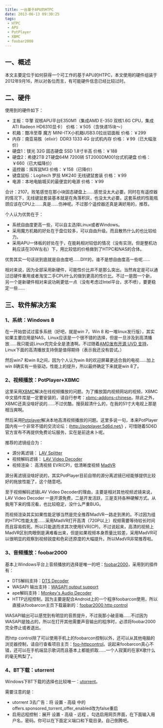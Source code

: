 ```yaml
---
title: 一台基于APU的HTPC
date: 2013-06-13 09:30:25
tags:
 - HTPC
 - APU
 - PotPlayer
 - XBMC
 - foobar2000
---
```

## 一、概述

本文主要定位于如何获得一个可工作的基于APU的HTPC，本文使用的硬件组装于2012年9月16，所以对各位而言，有可能硬件信息已经比较过时。

## 二、硬件

使用到的硬件如下：

*  主板：华擎 双核APU平台E350M1（集成AMD E-350 双核1.6G CPU，集成ATI Radeon HD6310显卡） 价格：￥505（含快递15块～）
*  机箱：酷冷至尊 魔方 MINI-ITX小机箱USB3.0拉丝铝面板 价格：￥299
*  内存：南亚易胜（elixir）DDR3 1333 4G 台式机内存 价格：￥99（已大幅涨价）
*  硬盘1：镁光 32G 固态硬盘 SSD 1.8寸半高 价格：￥188
*  硬盘2：希捷2TB 2T硬盘64M 7200转 ST2000DM001台式机硬盘 价格：￥660（已大幅降价）
*  遥控器：挥挥鼠M3 价格：￥158（已降价）
*  键盘鼠标：Logitech 罗技 MK240 无线键鼠套装 价格：￥99
*  电源：本地电脑城买的最便宜的电源 价格：￥99

合计：2107。败笔感觉在那小块固态硬盘上……感觉没太大必要。同时在有遥控器的情况下，无线键鼠套装基本就是在角落积灰，也没太大必要。这套系统的性能瓶颈应该在CPU上……真是……伤神呢。不过那个遥控器还真是满好用的，推荐。

个人认为优势在于：

* 系统自由度更高一些，可以自主选择Linux或者Windows。
* 采用魔方机箱的好处在于盘位较多，可以自由升级。而且散热什么的也比较给力。
* 采用APU一体板的好处在于，在能耗相对较低的情况（没有实测，但是整机功耗应该在30W左右）下，用比较低的价格做到了HTPC和NAS的合体。

优势其实一句话说到底就是自由度吧……DIY的，谁不是想自由度高一些呢……

相对来说，因为全部采用新硬件，可能性价比并不是那么突出。当然肯定是可以通过旧硬件重用或者淘宝二手CPU什么的做到更高的性价比。不过一是图一个新，另一个是新硬件相对来说功耗更低一点（没有考虑过Intel平台，求不喷），要更稳定一些……

## 三、软件解决方案

### 1、系统：Windows 8

在一开始尝试过蛮多系统（好吧，就是win 7，Win 8 和一堆linux发行版），其实如果主要应用是NAS，Linux应该是一个很不错的选择，但是一旦涉及到高清播放……我只能说Linux完完全全是渣渣啊。不过随着[AMD发布开源 UVD 支持](http://linuxtoy.org/archives/amd-releases-open-source-uvd-support.html)，Linux下面的高清播放支持倒是值得期待（表示我还没有尝试。）

然后win7 和win 8之间，因为个人认为win 8的欢迎屏幕更适合我的电视……加上win 8确实有一些驱动，性能上的提升，所以最终确定下来就是win 8了。

### 2、视频播放：PotPlayer+XBMC

这里采用[XBMC](http://xbmc.org/download/)解决在线视频播放的问题。为了播放国内视频网站的视频，XBMC中文插件库是一定要安装的，请自行参考：[xbmc-addons-chinese](https://code.google.com/p/xbmc-addons-chinese/)。除此之外，XBMC还真没啥好说的……不过优酷，搜获超清什么的，在我的51寸大电视上那是相当爽啊。

然后采用[Potplayer](http://pan.baidu.com/share/link?shareid=536881&uk=2636462713)解决本地高清视频播放的问题。这里多说一句，本来PotPlayer国内有一个非常不错的交流论坛：(http://potplayer.5d6d.net/) ，可惜随着5D6D官方宣布不再提供免费论坛服务，实在是前途未卜呢。

推荐的滤镜组合为：

* 源分离滤镜： [LAV Splitter](https://code.google.com/p/lavfilters/)
* 视频解码滤镜： [LAV Video Decoder](https://code.google.com/p/lavfilters/)
* 视频渲染： 高清视频 EVR(CP)，低清晰度视频 [MadVR](http://forum.doom9.org/showthread.php?t=146228)

源分离滤镜没啥好说的，其实PotPlayer目前自带的源分离滤镜已经能够提供比较好的拖放性能了，这个随意吧。

至于视频解码滤镜LAV Video Decoder的理由，主要是相对其他视频滤镜来说，LAV Video Decoder 一是开源免费，二是开发活跃，三是支持各种硬解方式。从我用下来的情况看，也比较稳定，没什么严重BUG。

而视频渲染其实如果性能足够当然是完全推荐MadVR一路走到黑的。不过因为组的HTPC性能太差……采用MadVR打开高清（720P以上）视频需要等待较长时间而且容易假死。所以只能退而求其次使用EVR(CP)。不过说起来，高清的视频上MadVR区别肉眼倒是满难看出来，但是如果视频本身质量比较差，采用MadVR可以很明显的观察到视频锐度和色彩还原度的大幅提升。所以MadVR非常推荐啦。

### 3、音频播放：foobar2000

基本上Windows平台上音频播放的选择是唯一的吧：[foobar2000](http://www.foobar2000.org/)，采用到的插件有：

* DTS解码支持：[DTS Decoder](http://www.foobar2000.org/components/view/foo_input_dts)
* WASAPI 输出支持：[WASAPI output support](http://www.foobar2000.org/components/view/foo_out_wasapi)
* ape解码支持：[Monkey's Audio Decoder](http://www.foobar2000.org/components/view/foo_input_monkey)
* HTTP远程控制，因为主要是配合Android上的一个程序foobarcon使用，所以直接从foobarcon主页下载最新的：[foobar2000 http control](https://sites.google.com/site/foobarcon/)

WASAPI输出可以感觉到有明显的音质提升，不过我那小破音箱……不过因为WASAPI是独占的，所以在打开其他需要声音输出的程序时，必须将foobar2000完全停止或者退出。

而http control除了可以使用手机上的foobarcon控制以外，还可以从其他电脑的浏览器控制，请自行查看项目主页：[foo-httpcontrol](https://code.google.com/p/foo-httpcontrol/)。说起来foobarcon真心不错，还可以在手机端显示歌词而且基本上都能抓取……一个人寂寞的在家K歌什么的毫无鸭梨了。

### 4、BT下载：utorrent

Windows下BT下载的选择也比较唯一：[utorrent](http://www.utorrent.com/)。

需要注意的是：

* utorrent 3去广告：将 设置 - 高级 中的offers.sponsored_torrent_offer_enabled改为false重启
* 启用远程控制：展开 设置 - 高级 - 远程 。勾选启用网页界面，在下面输入用户名，密码。你可以在下面定义端口和下载目录。自己倒腾吧。